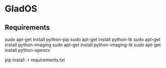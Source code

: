 # GladOS


## Requirements
sudo apt-get install python-pip
sudo apt-get install python-tk
sudo apt-get install python-imaging
sudo apt-get install python-imaging-tk
sudo apt-get install python-opencv

pip install -r requirements.txt
